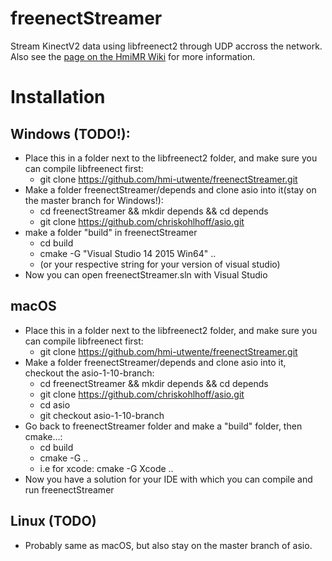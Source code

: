 # freenectStreamer

Stream KinectV2 data using libfreenect2 through UDP accross the network.
Also see the [page on the HmiMR Wiki](https://github.com/hmi-utwente/HmiMixedRealityWiki/wiki/Streaming-Kinect-Data) for more information.

# Installation

## Windows (TODO!):
 - Place this in a folder next to the libfreenect2 folder, and make sure you can compile libfreenect first:
   - git clone https://github.com/hmi-utwente/freenectStreamer.git
 - Make a folder freenectStreamer/depends and clone asio into it(stay on the master branch for Windows!):
   - cd freenectStreamer && mkdir depends && cd depends
   - git clone https://github.com/chriskohlhoff/asio.git
 - make a folder "build" in freenectStreamer
   - cd build
   - cmake -G "Visual Studio 14 2015 Win64" .. 
   - (or your respective string for your version of visual studio)
 - Now you can open freenectStreamer.sln with Visual Studio

## macOS
 - Place this in a folder next to the libfreenect2 folder, and make sure you can compile libfreenect first:
   - git clone https://github.com/hmi-utwente/freenectStreamer.git
 - Make a folder freenectStreamer/depends and clone asio into it, checkout the asio-1-10-branch:
   - cd freenectStreamer && mkdir depends && cd depends
   - git clone https://github.com/chriskohlhoff/asio.git
   - cd asio
   - git checkout asio-1-10-branch
 - Go back to freenectStreamer folder and make a "build" folder, then cmake...:
   - cd build
   - cmake -G <YOUR IDE> .. 
   - i.e for xcode: cmake -G Xcode ..
 - Now you have a solution for your IDE with which you can compile and run freenectStreamer

## Linux (TODO)
 - Probably same as macOS, but also stay on the master branch of asio.
